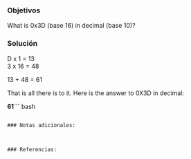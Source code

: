 ### Objetivos 
What is 0x3D (base 16) in decimal (base 10)?

### Solución 

D x 1 = 13  
3 x 16 = 48  
  
13 + 48 = 61  
  
That is all there is to it. Here is the answer to 0X3D in decimal:  
  
**61**``` bash

```

### Notas adicionales:



### Referencias:
